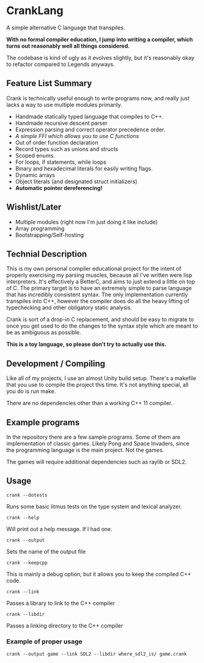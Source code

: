 # CrankLang

A simple alternative C language that transpiles.

**With no formal compiler education, I jump into writing a compiler, which turns out reasonably well all things considered.**

The codebase is kind of ugly as it evolves slightly, but it's reasonably okay to refactor compared to Legends anyways.

## Feature List Summary
Crank is technically useful enough to write programs now, and really just lacks a way to
use multiple modules primarily.
    
- Handmade statically typed language that compiles to C++.
- Handmade recursive descent parser
- Expression parsing and correct operator precedence order.
- *A simple FFI which allows you to use C functions*
- Out of order function declaration
- Record types such as unions and structs
- Scoped enums.
- For loops, if statements, while loops
- Binary and hexadecimal literals for easily writing flags.
- Dynamic arrays
- Object literals (and designated struct initializers)
- **Automatic pointer dereferencing!**

## Wishlist/Later
- Multiple modules (right now I'm just doing it like include)
- Array programming
- Bootstrapping/Self-hosting

## Technial Description

This is my own personal compiler educational project for the intent of
properly exercising my parsing muscles, because all I've written were
lisp interpreters. It's effectively a BetterC, and aims to just extend
a little on top of C.  The primary target is to have an extremely
simple to parse language that has incredibly consistent syntax. The
only implementation currently transpiles into C++, however the
compiler does do all the heavy lifting of typechecking and other
obligatory static analysis.

Crank is sort of a drop-in C replacement, and should be easy to
migrate to once you get used to do the changes to the syntax style
which are meant to be as ambiguous as possible.

**This is a toy language, so please don't try to actually use this.**

## Development / Compiling

Like all of my projects, I use an almost Unity build setup. There's a makefile that you use
to compile the project this time. It's not anything special, all you do is run make.

There are no dependencies other than a working C++ 11 compiler.

## Example programs

In the repository there are a few sample programs. Some of them are implementation of classic
games. Likely Pong and Space Invaders, since the programming language is the main project. Not the
games.

The games will require additional dependencies such as raylib or SDL2.

## Usage

```
crank --dotests
```
Runs some basic litmus tests on the type system and lexical analyzer.

```
crank --help
```
Will print out a help message. If I had one.

```
crank --output
```
Sets the name of the output file

```
crank --keepcpp
```
This is mainly a debug option, but it allows you to keep the compiled C++ code.

```
crank --link
```
Passes a library to link to the C++ compiler

```
crank --libdir
```
Passes a linking directory to the C++ compiler

### Example of proper usage
```
crank --output game --link SDL2 --libdir where_sdl2_is/ game.crank
```
